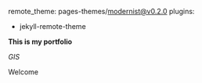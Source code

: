 remote_theme: pages-themes/modernist@v0.2.0
plugins:
- jekyll-remote-theme

__This is my portfolio__

*GIS*

Welcome
